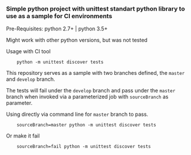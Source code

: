 ### Simple python project with unittest standart python library to use as a sample for CI environments

Pre-Requisites:
    python 2.7+ | python 3.5+

Might work with other python versions, but was not tested

Usage with CI tool

```
    python -m unittest discover tests
```

This repository serves as a sample with two branches defined, the `master` and `develop` branch.

The tests will fail under the `develop` branch and pass under the `master` branch when invoked via a parameterized job with `sourceBranch` as parameter.

Using directly via command line for `master` branch to pass.

```
    sourceBranch=master python -m unittest discover tests
```
Or make it fail

```
    sourceBranch=fail python -m unittest discover tests
```